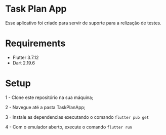 # Task Plan App

Esse aplicativo foi criado para servir de suporte para a relização de testes.

# Requirements

- Flutter 3.7.12
- Dart  2.19.6

# Setup


1 -  Clone este repositório na sua máquina;

2 -  Navegue até a pasta TaskPlanApp;

3 - Instale as dependencias executando o comando `flutter pub get`

4 - Com o emulador aberto, execute o comando `flutter run`


